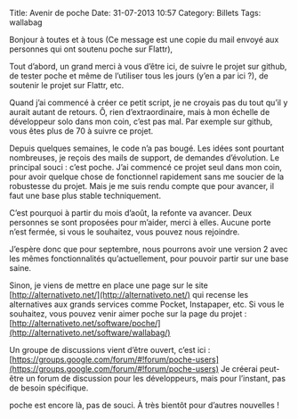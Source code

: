 Title: Avenir de poche
Date: 31-07-2013 10:57
Category: Billets
Tags: wallabag

Bonjour à toutes et à tous (Ce message est une copie du mail envoyé aux personnes qui ont soutenu poche sur Flattr),

Tout d’abord, un grand merci à vous d’être ici, de suivre le projet sur github, de tester poche et même de l’utiliser tous les jours (y’en a par ici ?), de soutenir le projet sur Flattr, etc.

Quand j’ai commencé à créer ce petit script, je ne croyais pas du tout qu’il y aurait autant de retours. Ô, rien d’extraordinaire, mais à mon échelle de développeur solo dans mon coin, c’est pas mal. Par exemple sur github, vous êtes plus de 70 à suivre ce projet.

Depuis quelques semaines, le code n’a pas bougé. Les idées sont pourtant nombreuses, je reçois des mails de support, de demandes d’évolution. Le principal souci : c’est poche. J’ai commencé ce projet seul dans mon coin, pour avoir quelque chose de fonctionnel rapidement sans me soucier de la robustesse du projet. Mais je me suis rendu compte que pour avancer, il faut une base plus stable techniquement.

C’est pourquoi à partir du mois d’août, la refonte va avancer. Deux personnes se sont proposées pour m’aider, merci à elles. Aucune porte n’est fermée, si vous le souhaitez, vous pouvez nous rejoindre.

J’espère donc que pour septembre, nous pourrons avoir une version 2 avec les mêmes fonctionnalités qu’actuellement, pour pouvoir partir sur une base saine.

Sinon, je viens de mettre en place une page sur le site [http://alternativeto.net/](http://alternativeto.net/) qui recense les alternatives aux grands services comme Pocket, Instapaper, etc. Si vous le souhaitez, vous pouvez venir aimer poche sur la page du projet : [http://alternativeto.net/software/poche/](http://alternativeto.net/software/wallabag/)

Un groupe de discussions vient d’être ouvert, c’est ici : [https://groups.google.com/forum/#!forum/poche-users](https://groups.google.com/forum/#!forum/poche-users) Je créerai peut-être un forum de discussion pour les développeurs, mais pour l’instant, pas de besoin spécifique.

poche est encore là, pas de souci. À très bientôt pour d’autres nouvelles !

